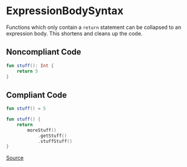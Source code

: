# ExpressionBodySyntax

Functions which only contain a `return` statement can be collapsed to an expression body. This shortens and
cleans up the code.

## Noncompliant Code

```kotlin
fun stuff(): Int {
    return 5
}
```
## Compliant Code

```kotlin
fun stuff() = 5

fun stuff() {
    return
        moreStuff()
            .getStuff()
            .stuffStuff()
}
```

[Source](https://detekt.dev/docs/rules/style#expressionbodysyntax)
